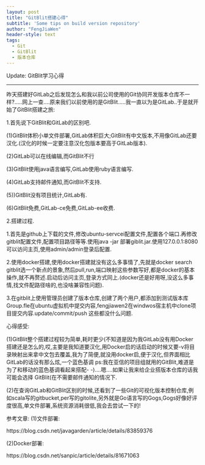```yaml
---
layout: post
title: "GitBlit搭建心得"
subtitle: 'Some tips on build version repository'
author: "FengJiaWen"
header-style: text
tags:
  - Git
  - GitBlit
  - 版本仓库
---
```


Update: GitBlit学习心得

---

<p>昨天搭建好GitLab之后发现怎么和我以前公司使用的Git协同开发版本仓库不一样?.....网上一查....原来我们以前使用的是GitBlit.....我一直以为是GitLab..于是就开始了GitBlit搭建之旅:</p>
<p>1.首先说下GitBlit和GitLab的区别吧.</p>
<p>(1)GitBlit体积小单文件部署,GitLab体积巨大;GitBlit有中文版本,不用像GitLab还要汉化.(汉化的时候一定要注意汉化包版本要高于GitLab版本).</p>
<p>(2)GitLab可以在线编辑,而GitBlit不行</p>
<p>(3)GitBlit使用java语言编写,GitLab使用ruby语言编写.</p>
<p>(4)GitLab支持邮件通知,而GitBlit不支持.</p>
<p>(5))GitBlit没有项目统计,GitLab有.</p>
<p>(6)GitBlit免费,GitLab-ce免费,GitLab-ee收费.</p>
<p>2.搭建过程.</p>
<p>1.首先是github上下载的文件,修改ubuntu-servcei配置文件,配置各个端口.再修改gitblit配置文件,配置项目路径等等.使用java -jar 部署giblit.jar.使用127.0.0.1:8080可以访问主页,使用admin/admin登录后配置.</p>
<p>2.使用docker搭建,使用docker搭建就没有这么多事情了,先就是docker search gitblit选一个新点的景象,然后pull,run,端口映射这些参数写好,都是docker的基本操作,就不再赘述.启动后访问主页,登录方式同上.(docker还是好用呀,没这么多事情,找文件配路径啥的,也没啥兼容性问题).</p>
<p>3.在gitblit上使用管理员创建了版本仓库,创建了两个用户,都添加到测试版本库Group.fle在ubuntu虚拟机中提交内容,fengjiawen2在windwos宿主机中clone项目提交内容.update/commit/push 这些都没什么问题.</p>
<p>心得感受:</p>
<p>(1)GitBlit整个搭建过程较为简单,耗时更少(不知道是因为我GitLab没有用Docker搭建还是怎么的,哎,主要是我知道要汉化,用Docker启的话启动的时候又要-v将目录映射出来拿中文包去覆盖,我为了简便,就没用docker启,便于汉化,但界面相比GitLab的话没有那么炫,一个蓝色基调 ps:我在亚信的项目组就用的GitBlit,难道是为了和移动的蓝色基调看起来搭配- -)....嗯....如果让我来给企业搭版本仓库的话我可能会选择 GitBlit(在不需要邮件通知的情况下.</p>
<p>(2)在查询GitLab和GitBlit区别的时候,还看到了一些Git的可视化版本控制仓库,例如scala写的gitbucket,per写的gitolite,另外就是Go语言写的Gogs,Gogs好像好评度很高,单文件部署,系统资源消耗很低,我会去尝试一下的!</p>
<p>参考文章: (1)文件部署:</p>
<p>https://blog.csdn.net/javagarden/article/details/83859376</p>
<p>(2)Docker部署:</p>
<p>https://blog.csdn.net/sanpic/article/details/81671063</p>